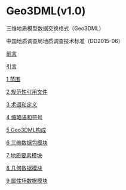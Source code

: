 Geo3DML(v1.0)
===

三维地质模型数据交换格式（Geo3DML）

中国地质调查局地质调查技术标准（DD2015-06）

[前言](./0.0-前言.md)

[引言](./0.1-引言.md)

[1 范围](./1.0-范围.md)

[2 规范性引用文件](./2.0-规范性引用文件.md)

[3 术语和定义](./3.0-术语和定义.md)

[4 缩略语和符号](./4.0-缩略语和符号.md)

[5 Geo3DML构成](./5.0-Geo3DML构成.md)

[6 三维数据包模块](./6.0-三维数据包模块.md)

[7 地质要素模块](./7.0-地质要素模块.md)

[8 几何数据模块](./8.0-几何数据模块.md)

[9 属性场数据模块](./9.0-属性场数据模块.md)
